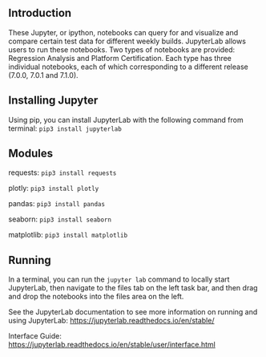 ## Introduction
These Jupyter, or ipython, notebooks can query for and visualize and compare certain test data for different weekly builds. JupyterLab allows users to run these notebooks. Two types of notebooks are provided: Regression Analysis and Platform Certification. Each type has three individual notebooks, each of which corresponding to a different release (7.0.0, 7.0.1 and 7.1.0).

## Installing Jupyter
Using pip, you can install JupyterLab with the following command from terminal: `pip3 install jupyterlab`

## Modules
requests: `pip3 install requests`	

plotly:	`pip3 install plotly`

pandas: `pip3 install pandas`

seaborn: `pip3 install seaborn`

matplotlib: `pip3 install matplotlib`

## Running
In a terminal, you can run the `jupyter lab` command to locally start JupyterLab, then navigate to the files tab on the left task bar, and then drag and drop the notebooks into the files area on the left.

See the JupyterLab documentation to see more information on running and using JupyterLab: https://jupyterlab.readthedocs.io/en/stable/
	
Interface Guide: https://jupyterlab.readthedocs.io/en/stable/user/interface.html 